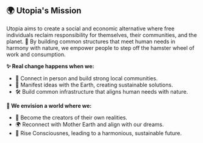 ## 🌍 Utopia's Mission

Utopia aims to create a social and economic alternative where free individuals reclaim responsibility for themselves, their communities, and the planet. 🌱 By building common structures that meet human needs in harmony with nature, we empower people to step off the hamster wheel of work and consumption. 
 
**✨ Real change happens when we:**  
- 🤝 Connect in person and build strong local communities.  
- 🌳 Manifest ideas with the Earth, creating sustainable solutions.  
- 🛠️ Build common infrastructure that aligns human needs with nature.  

**🌟 We envision a world where we:**
- 🌌 Become the creators of their own realities.  
- 🌍 Reconnect with Mother Earth and align with our dreams.  
- 💫 Rise Consciousnes, leading to a harmonious, sustainable future.  

